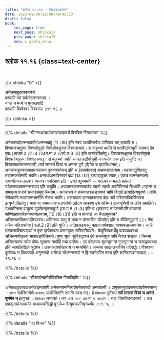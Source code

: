 ```yaml
---
title: "श्लोक ११.१६ - विश्वरूपदर्शन"
date: 2023-09-30T19:08:49+05:30
draft: false
book:
    toc_page: true
    next_page: shloka17
    prev_page: shloka15
    menu : geeta_menu
---
```




## श्लोक ११.१६ {class=text-center}

<br/>

{{< shloka  "0"  >}}

अनेकबाहूदरवक्त्रनेत्रं  
पश्यामि त्वां सर्वतोऽनन्तरूपम् ।    
नान्तं न मध्यं न पुनस्तवादिं  
पश्यामि विश्वेश्वर विश्वरूप ॥११.१६ ॥

{{< /shloka >}}

---


{{% details "श्रीमन्मध्वाचार्यभगवत्पादाचर्य विरचित  गीताभाष्य" %}}

अनेकशब्दोऽनन्तवाची?अनन्तबाहुं [11।19] इति 
स्वयं वक्ष्यतिसर्वतः पाणिपादं तत् इत्यादि च। विश्वतश्चक्षुरुत विश्वतोमुखो विश्वतोबाहुरुत 
विश्वतस्पात्। सं बाहुभ्यां धमति सं पतत्त्रैर्द्यावाभूमी 
जनयन् देव एकः [ऋक्सं.2।2।4।24म.ना.2।2श्वे.उ.3।3]
इति ऋग्वेदखिलेषु। विश्वतश्चक्षुरुत विश्वतोमुखो 
विश्वतोबाहुरुत विश्वतस्यात्। सं बाहुभ्यां नमति सं 
पतत्त्रद्यौर्वाभूमी जनयन्देव एकः इति यजुर्वेदे च। 
विश्वशब्दश्चानन्तवाची।सर्वं समस्तं विश्वं च अनन्तं पूर्ण
(र्व)मेव च इत्यभिधानात्। अनन्तबाहुमनन्तपादमनन्तरूपं 
पुरुवक्त्रमेकम् इति च (सामवेदस्य) बाभ्रव्यशाखायाम्। 
महत्त्वाद्युक्तिस्तु तदात्मकत्वेनापि 
भवति।अन्यथाअनादिमत्परं ब्रह्म [13।12] इत्याद्ययुक्तं 
स्यात्। एकत्र त्वनन्तान्यस्य रूपाणीत्यनन्तरूपः। अन्यत्र 
त्वपरिमाण इति। उक्तं ह्युभयमपि -- परात्परं यन्महतो 
महान्तं यदेकमव्यक्तमनन्तरूपम् इति यजुर्वेदे। 
अव्यक्तस्यानन्तत्वादेव महतो महत्त्वे अपरिमितत्वं 
सिध्यति।महान्तं च समावृत्य प्रधानं समव(समुप)स्थितम्। 
अनन्तस्य न तस्यान्तस्सङ्ख्यानं चापि विद्यते 
इत्यादित्यपुराणे। तानि चैकैकानि रूपाण्यनन्तानीति चैकत्र 
भवति। असंख्याता ज्ञानकास्तस्य देहाः सर्वे 
परिमाणविवर्जिताश्च इत्यृग्वेदखिलेषु। यावान्वा 
अयमाकाशस्तावानेषोन्तर्हृदय आकाश उभे अस्मिन् द्यावापृथिवी 
अन्तरेव समाहिते। उभावग्निश्च वायुश्च सूर्याचन्द्रमसावुभौ 
[छा.उ.8।1।3] इति च।कृष्णस्य गर्भजगतोऽतिभरावसन्नं 
पार्ष्णिप्रहारपरिरुग्णफणातपत्रम्,[10।16।31] इति च 
भागवते।न चैतदयुक्तम्? 
अचिन्त्यशक्तित्वादीश्वरस्य।अचिन्त्याः खलु ये भावा न 
तांस्तर्केण योजयेत् इति च श्रीविष्णुपुराणे [ ]। नैषा 
तर्केण मतिरापनेया [कठो.2।9] इति श्रुतिः। अतिप्रसङ्गस्तु 
महातात्पर्यवशात् वाक्यबलाच्चापनेयः। न हि 
घटवत्कश्चित्पदार्थो न दृष्ट इत्येतावता प्रमाणदृष्टः 
सन्निराक्रियते। केषुचित्पदार्थेषु वाक्यव्यवस्था 
अचिन्त्यशीकृत्वा भावादङ्गीक्रियते।गुणाः श्रुताः 
सुविरुद्धाश्च देवे सन्त्यश्रुता अपि नैवात्र शङ्का। 
चिन्त्या अचिन्त्याश्च तथैव दोषाः श्रुताश्च नाज्ञैर्हि 
तथा प्रतीताः। एवं परेऽन्यत्र श्रुताश्रुतानां गुणागुणानां 
च क्रमाद्व्यवस्था इति जाबालिखिले श्रुतेश्च। 
उपचारत्वपरिहाराय न मध्यमिति। अन्यथा आद्यन्तभावेनैव 
तत्सिद्धेः। विश्वरूपः पूर्णरूपः स विश्वरूपो अनूनरूपो 
अतोऽयं सोऽनन्तरूपो न हि नाशोऽस्ति तस्य इति 
शाण्डिल्यशाखायाम्। ॥११.१६ ॥

{{% /details %}}



{{% details "श्रीराघवेन्द्रतीर्थविरचित गीताविवृतिः" %}}

*अनेकबाहूदरवकत्रनेत्रं* इत्यत्रापि 
अनेकनयनमित्यत्रेवनेकशब्दो अनंतवाची । 
प्रागुक्तानुवादरूपत्वादपौनरुक्तम्‌ । `सर्वतः` 
सर्वस्मिन्देशे `अनंतान्` अपरिमितानि रुपाणि यस्य तम्‌। 
हे `विश्वरूप` पूर्णरूप 
**सर्वं समस्तं विश्वं च अनंतं पूर्णमेव च** इत्युक्तेः ।
`विश्रेश्वर` जगत्पते। तव `आदिं मध्यं अंतं` वा 
`न पश्यामि` । नञः त्रिरुक्तिरादरार्था । 
अत एवाद्यंतयोरभावादेव मध्याभावसिद्धौ 
पुनर्मध्यं नेत्युपचारनिवृत्त्यर्थम्‌ ॥११.१६ ॥

{{% /details %}}



{{% details "पद विचार" %}}


{{% /details %}}
